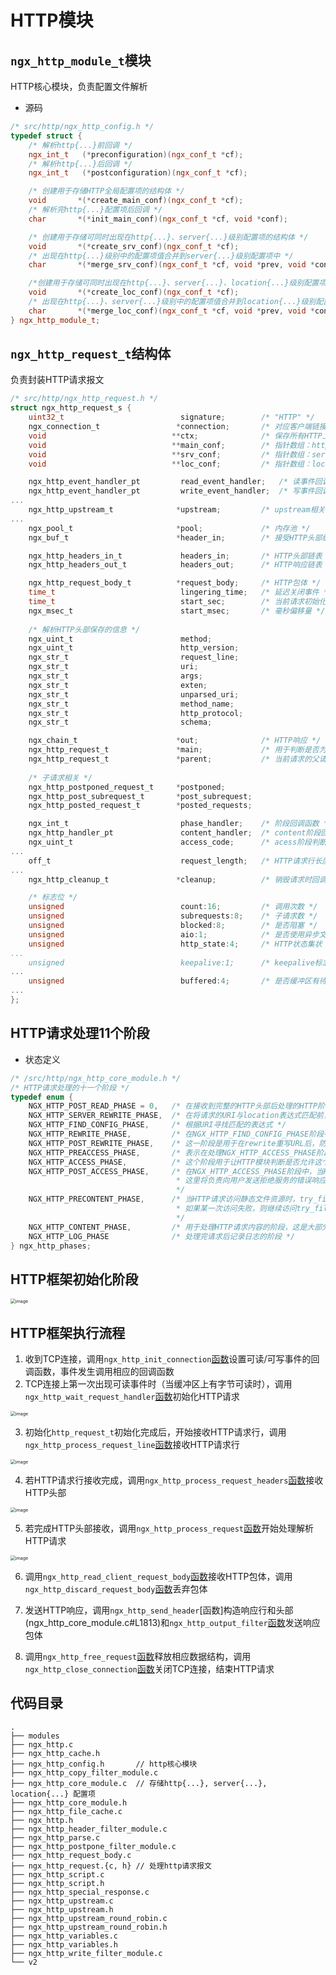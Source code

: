 # HTTP模块

## `ngx_http_module_t`模块

HTTP核心模块，负责配置文件解析

- 源码

```c++
/* src/http/ngx_http_config.h */
typedef struct {
    /* 解析http{...}前回调 */
    ngx_int_t   (*preconfiguration)(ngx_conf_t *cf);
    /* 解析http{...}后回调 */
    ngx_int_t   (*postconfiguration)(ngx_conf_t *cf);

    /* 创建用于存储HTTP全局配置项的结构体 */
    void       *(*create_main_conf)(ngx_conf_t *cf);
    /* 解析完http{...}配置项后回调 */
    char       *(*init_main_conf)(ngx_conf_t *cf, void *conf);

    /* 创建用于存储可同时出现在http{...}、server{...}级别配置项的结构体 */
    void       *(*create_srv_conf)(ngx_conf_t *cf);
    /* 出现在http{...}级别中的配置项值合并到server{...}级别配置项中 */
    char       *(*merge_srv_conf)(ngx_conf_t *cf, void *prev, void *conf);

    /*创建用于存储可同时出现在http{...}、server{...}、location{...}级别配置项的结构体  */
    void       *(*create_loc_conf)(ngx_conf_t *cf);
    /* 出现在http{...}、server{...}级别中的配置项值合并到location{...}级别配置项中 */
    char       *(*merge_loc_conf)(ngx_conf_t *cf, void *prev, void *conf);
} ngx_http_module_t;
```

## `ngx_http_request_t`结构体

负责封装HTTP请求报文

```c
/* src/http/ngx_http_request.h */
struct ngx_http_request_s {
    uint32_t                          signature;        /* "HTTP" */
    ngx_connection_t                 *connection;       /* 对应客户端链接 */
    void                            **ctx;              /* 保存所有HTTP上下文模块指针数组 */
    void                            **main_conf;        /* 指针数组：http配置项 */
    void                            **srv_conf;         /* 指针数组：server配置项 */
    void                            **loc_conf;         /* 指针数组：location配置项 */

    ngx_http_event_handler_pt         read_event_handler;   /* 读事件回调函数 */
    ngx_http_event_handler_pt         write_event_handler;  /* 写事件回调函数 */
...
    ngx_http_upstream_t              *upstream;         /* upstream相关 */
...
    ngx_pool_t                       *pool;             /* 内存池 */
    ngx_buf_t                        *header_in;        /* 接受HTTP头部缓冲区 */

    ngx_http_headers_in_t             headers_in;       /* HTTP头部链表 */
    ngx_http_headers_out_t            headers_out;      /* HTTP响应链表 */

    ngx_http_request_body_t          *request_body;     /* HTTP包体 */
    time_t                            lingering_time;   /* 延迟关闭事件 */
    time_t                            start_sec;        /* 当前请求初始化事件 */
    ngx_msec_t                        start_msec;       /* 毫秒偏移量 */
    
    /* 解析HTTP头部保存的信息 */
    ngx_uint_t                        method;
    ngx_uint_t                        http_version;
    ngx_str_t                         request_line;
    ngx_str_t                         uri;
    ngx_str_t                         args;
    ngx_str_t                         exten;
    ngx_str_t                         unparsed_uri;
    ngx_str_t                         method_name;
    ngx_str_t                         http_protocol;
    ngx_str_t                         schema;

    ngx_chain_t                      *out;              /* HTTP响应 */
    ngx_http_request_t               *main;             /* 用于判断是否为原始请求 */
    ngx_http_request_t               *parent;           /* 当前请求的父请求 */
    
    /* 子请求相关 */
    ngx_http_postponed_request_t     *postponed;        
    ngx_http_post_subrequest_t       *post_subrequest;
    ngx_http_posted_request_t        *posted_requests;

    ngx_int_t                         phase_handler;    /* 阶段回调函数 */
    ngx_http_handler_pt               content_handler;  /* content阶段回调函数 */
    ngx_uint_t                        access_code;      /* acess阶段判断是否有请求权限 */
...
    off_t                             request_length;   /* HTTP请求行长度 */
...
    ngx_http_cleanup_t               *cleanup;          /* 销毁请求时回调函数 */

    /* 标志位 */
    unsigned                          count:16;         /* 调用次数 */
    unsigned                          subrequests:8;    /* 子请求数 */
    unsigned                          blocked:8;        /* 是否阻塞 */
    unsigned                          aio:1;            /* 是否使用异步文件I/O */
    unsigned                          http_state:4;     /* HTTP状态集状
...
    unsigned                          keepalive:1;      /* keepalive标志 */
...
    unsigned                          buffered:4;       /* 是否缓冲区有待发送内容 */
...
};
```

## HTTP请求处理11个阶段

- 状态定义

```c
/* /src/http/ngx_http_core_module.h */
/* HTTP请求处理的十一个阶段 */
typedef enum {
    NGX_HTTP_POST_READ_PHASE = 0,   /* 在接收到完整的HTTP头部后处理的HTTP阶段 */
    NGX_HTTP_SERVER_REWRITE_PHASE,  /* 在将请求的URI与location表达式匹配前，修改请求的URI */
    NGX_HTTP_FIND_CONFIG_PHASE,     /* 根据URI寻找匹配的表达式 */
    NGX_HTTP_REWRITE_PHASE,         /* 在NGX_HTTP_FIND_CONFIG_PHASE阶段寻找到匹配的location之后再修改请求的URI */
    NGX_HTTP_POST_REWRITE_PHASE,    /* 这一阶段是用于在rewrite重写URL后，防止错误的nginx.conf配置导致死循环 */
    NGX_HTTP_PREACCESS_PHASE,       /* 表示在处理NGX_HTTP_ACCESS_PHASE阶段决定请求的访问权限前，HTTP模块可以介入的处理阶段 */
    NGX_HTTP_ACCESS_PHASE,          /* 这个阶段用于让HTTP模块判断是否允许这个请求访问Nginx服务器 */
    NGX_HTTP_POST_ACCESS_PHASE,     /* 在NGX_HTTP_ACCESS_PHASE阶段中，当HTTP模块的handler处理函数返回不允许访问的错误码时，
                                     * 这里将负责向用户发送拒绝服务的错误响应 
                                     */
    NGX_HTTP_PRECONTENT_PHASE,      /* 当HTTP请求访问静态文件资源时，try_files配置项可以使这个请求顺序地访问多个静态文件资源，
                                     * 如果某一次访问失败，则继续访问try_files中指定的下一个静态资源 
                                     */
    NGX_HTTP_CONTENT_PHASE,         /* 用于处理HTTP请求内容的阶段，这是大部分HTTP模块最愿意介入的阶段 */
    NGX_HTTP_LOG_PHASE              /* 处理完请求后记录日志的阶段 */
} ngx_http_phases;
```

## HTTP框架初始化阶段

<img src="../../images/ngx_http_framwork_init.png" alt="image" style="zoom:50%;" />

## HTTP框架执行流程

1. 收到TCP连接，调用`ngx_http_init_connection`[函数](ngx_http_request.c#L207)设置可读/可写事件的回调函数，事件发生调用相应的回调函数
2. TCP连接上第一次出现可读事件时（当缓冲区上有字节可读时），调用`ngx_http_wait_request_handler`[函数](ngx_http_request.c#L375)初始化HTTP请求

<img src="../../images/ngx_http_init_request.png" alt="image" style="zoom:50%;" />

3. 初始化`http_request_t`初始化完成后，开始接收HTTP请求行，调用`ngx_http_process_request_line`[函数](ngx_http_request.c#L1053)接收HTTP请求行

<img src="../../images/ngx_http_request_line.png" alt="image" style="zoom:50%;" />

4. 若HTTP请求行接收完成，调用`ngx_http_process_request_headers`[函数](ngx_http_request.c#L1338)接收HTTP头部

<img src="../../images/ngx_requset_headers.png" alt="image" style="zoom:50%;" />

5. 若完成HTTP头部接收，调用`ngx_http_process_request`[函数](ngx_http_request.c#L2010)开始处理解析HTTP请求

<img src="../../images/ngx_http_process_request.png" alt="image" style="zoom:50%;" />

6. 调用`ngx_http_read_client_request_body`[函数](ngx_http_request_body.c#L31)接收HTTP包体，调用`ngx_http_discard_request_body`[函数](ngx_http_request_body.c#L569)丢弃包体

7. 发送HTTP响应，调用`ngx_http_send_header`[函数]构造响应行和头部(ngx_http_core_module.c#L1813)和`ngx_http_output_filter`[函数](ngx_http_core_module.c#L1835)发送响应包体

8. 调用`ngx_http_free_request`[函数](ngx_http_request.c#L3623)释放相应数据结构，调用`ngx_http_close_connection`[函数](ngx_http_request.c#L3731)关闭TCP连接，结束HTTP请求

## 代码目录

```shell
.
├── modules
├── ngx_http.c
├── ngx_http_cache.h
├── ngx_http_config.h       // http核心模块
├── ngx_http_copy_filter_module.c
├── ngx_http_core_module.c  // 存储http{...}, server{...}, location{...} 配置项
├── ngx_http_core_module.h
├── ngx_http_file_cache.c
├── ngx_http.h
├── ngx_http_header_filter_module.c
├── ngx_http_parse.c
├── ngx_http_postpone_filter_module.c
├── ngx_http_request_body.c
├── ngx_http_request.{c, h} // 处理http请求报文
├── ngx_http_script.c
├── ngx_http_script.h
├── ngx_http_special_response.c
├── ngx_http_upstream.c
├── ngx_http_upstream.h
├── ngx_http_upstream_round_robin.c
├── ngx_http_upstream_round_robin.h
├── ngx_http_variables.c
├── ngx_http_variables.h
├── ngx_http_write_filter_module.c
└── v2
```